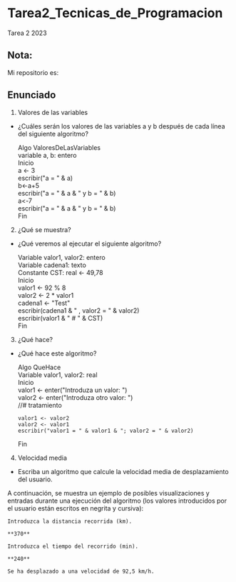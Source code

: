 # Tarea2_Tecnicas_de_Programacion
Tarea 2 2023

## Nota:
Mi repositorio es: 

## Enunciado
1. Valores de las variables
* ¿Cuáles serán los valores de las variables a y b después de cada línea del siguiente algoritmo?

  Algo ValoresDeLasVariables  
    variable a, b: entero  
  Inicio  
     a <- 3  
    escribir("a = " & a)  
    b<-a+5  
    escribir("a = " & a & " y b = " & b)  
    a<-7  
    escribir("a = " & a & " y b = " & b)  
  Fin 
  
2. ¿Qué se muestra?
 * ¿Qué veremos al ejecutar el siguiente algoritmo?
 
    Variable valor1, valor2: entero  
    Variable cadena1: texto  
    Constante CST: real <- 49,78  
    Inicio  
      valor1 <- 92 % 8  
      valor2 <- 2 * valor1  
      cadena1 <- "Test"  
      escribir(cadena1 & " , valor2 = " & valor2)  
      escribir(valor1 & " # " & CST)  
    Fin 

3. ¿Qué hace?
* ¿Qué hace este algoritmo?

    Algo QueHace   
    Variable valor1, valor2: real  
    Inicio  
      valor1 <- enter("Introduza un valor: ")  
      valor2 <- enter("Introduza otro valor: ")  
      //# tratamiento 
      
      valor1 <- valor2  
      valor2 <- valor1  
      escribir("valor1 = " & valor1 & "; valor2 = " & valor2)  
    Fin 

4. Velocidad media
* Escriba un algoritmo que calcule la velocidad media de desplazamiento del usuario.

A continuación, se muestra un ejemplo de posibles visualizaciones y entradas durante una ejecución del algoritmo (los valores introducidos por el usuario están escritos en negrita y cursiva):

    Introduzca la distancia recorrida (km).

    **370**

    Introduzca el tiempo del recorrido (min).

    **240**

    Se ha desplazado a una velocidad de 92,5 km/h.

